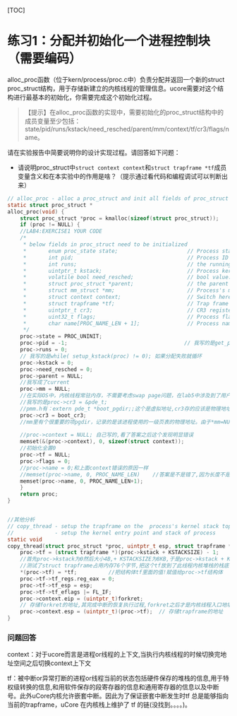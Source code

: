 [TOC]



# 练习1：分配并初始化一个进程控制块（需要编码）

alloc_proc函数（位于kern/process/proc.c中）负责分配并返回一个新的struct proc_struct结构，用于存储新建立的内核线程的管理信息。ucore需要对这个结构进行最基本的初始化，你需要完成这个初始化过程。

>   【提示】在alloc_proc函数的实现中，需要初始化的proc_struct结构中的成员变量至少包括：state/pid/runs/kstack/need_resched/parent/mm/context/tf/cr3/flags/name。

请在实验报告中简要说明你的设计实现过程。请回答如下问题：

-   请说明proc_struct中`struct context context`和`struct trapframe *tf`成员变量含义和在本实验中的作用是啥？（提示通过看代码和编程调试可以判断出来）

```c
// alloc_proc - alloc a proc_struct and init all fields of proc_struct
static struct proc_struct *
alloc_proc(void) {
    struct proc_struct *proc = kmalloc(sizeof(struct proc_struct));
    if (proc != NULL) {
    //LAB4:EXERCISE1 YOUR CODE
    /*
     * below fields in proc_struct need to be initialized
     *       enum proc_state state;                      // Process state
     *       int pid;                                    // Process ID
     *       int runs;                                   // the running times of Proces
     *       uintptr_t kstack;                           // Process kernel stack
     *       volatile bool need_resched;                 // bool value: need to be rescheduled to release CPU?
     *       struct proc_struct *parent;                 // the parent process
     *       struct mm_struct *mm;                       // Process's memory management field
     *       struct context context;                     // Switch here to run process
     *       struct trapframe *tf;                       // Trap frame for current interrupt
     *       uintptr_t cr3;                              // CR3 register: the base addr of Page Directroy Table(PDT)
     *       uint32_t flags;                             // Process flag
     *       char name[PROC_NAME_LEN + 1];               // Process name
     */
    proc->state = PROC_UNINIT;
    proc->pid = -1;										// 我写的是get_pid(),答案是-1,我理解错了初始化的含义
    proc->runs = 0;
    // 我写的是while( setup_kstack(proc) != 0); 如果分配失败就循环
    proc->kstack = 0;
    proc->need_resched = 0;
    proc->parent = NULL;
    //我写成了current
    proc->mm = NULL;	
    //在实际OS中，内核线程常驻内存，不需要考虑swap page问题，在lab5中涉及到了用户进程，才考虑进程用户内存空间的swap page问题，mm才会发挥作用。所以在lab4中mm对于内核线程就没有用了，这样内核线程的proc_struct的成员变量*mm=0是合理的 
    //我写的是proc->cr3 = &pde_t;
    //pmm.h有：extern pde_t *boot_pgdir;;这个是虚拟地址,cr3存的应该是物理地址因此是boot_cr3,他是通过PADDR(boot_pgdir)得到的
    proc->cr3 = boot_cr3;
    //mm里有个很重要的项pgdir，记录的是该进程使用的一级页表的物理地址。由于*mm=NULL，所以在proc_struct数据结构中需要有一个代替pgdir项来记录页表起始地址，这就是proc_struct数据结构中的cr3成员变量。
    
    //proc->context = NULL; 自己写的,看了答案之后这个发现明显错误
    memset(&(proc->context), 0, sizeof(struct context));
    //初始化全置0
    proc->tf = NULL;    
    proc->flags = 0;
    //proc->name = 0;和上面context错误的原因一样
    //memset(proc->name, 0, PROC_NAME_LEN)    //答案是不是错了,因为长度不是PROC_NAME_LEN+1吗
    memset(proc->name, 0, PROC_NAME_LEN+1);
    }
    return proc;
}


//其他分析
// copy_thread - setup the trapframe on the  process's kernel stack top and
//             - setup the kernel entry point and stack of process
static void
copy_thread(struct proc_struct *proc, uintptr_t esp, struct trapframe *tf) {
    proc->tf = (struct trapframe *)(proc->kstack + KSTACKSIZE) - 1;	
    //首先proc->kstack为0然后大小4B,+ KSTACKSIZE为8KB,于是proc->kstack + KSTACKSIZE就为内核堆栈的栈顶,把这个地址转换类型为trapframe *地址然后减去其一个类型的大小(76B)的地址赋值给proc->tf,类似压栈？
	//测试了struct trapframe占用内存76个字节,把这个tf放到了此线程内核堆栈的栈底(高地址)的76个字节	
    *(proc->tf) = *tf;			//把结构体tf里面的值!赋值给proc->tf结构体
    proc->tf->tf_regs.reg_eax = 0;
    proc->tf->tf_esp = esp;
    proc->tf->tf_eflags |= FL_IF;
    proc->context.eip = (uintptr_t)forkret;		
    // 存储forkret的地址,其完成中断的恢复执行过程,forkret之后才是内核线程入口地址kernel_thread_entry,然后是fn完成函数功能
    proc->context.esp = (uintptr_t)(proc->tf);  // 存储trapframe的地址
}
```

### **问题回答**

context：对于ucore而言是进程or线程的上下文,当执行内核线程的时候切换完地址空间之后切换context上下文

tf：被中断or异常打断的进程or线程当前的状态包括硬件保存的堆栈的信息,用于特权级转换的信息,和用软件保存的段寄存器的信息和通用寄存器的信息以及中断号。此外uCore内核允许嵌套中断。因此为了保证嵌套中断发生时tf 总是能够指向当前的trapframe，uCore 在内核栈上维护了 tf 的链(没找到。。。。)。
